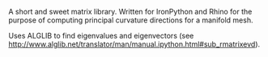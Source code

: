 A short and sweet matrix library. Written for IronPython and Rhino for the purpose of computing principal curvature directions for a manifold mesh.

Uses ALGLIB to find eigenvalues and eigenvectors (see http://www.alglib.net/translator/man/manual.ipython.html#sub_rmatrixevd).